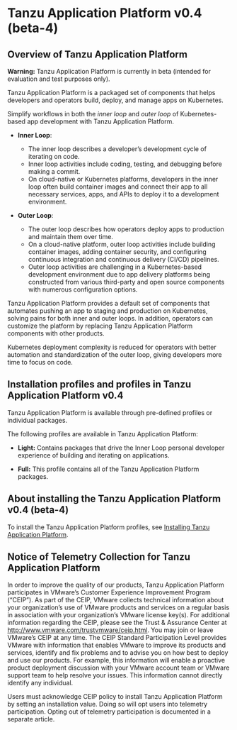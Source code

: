 # Tanzu Application Platform v0.4 (beta-4)

## <a id='overview'></a> Overview of Tanzu Application Platform

<p class="note warning">
<strong>Warning:</strong> Tanzu Application Platform is currently in beta (intended for evaluation and test purposes only).
</p>

Tanzu Application Platform is a packaged set of components that helps developers and operators build, deploy, and manage apps on Kubernetes.

Simplify workflows in both the *inner loop* and *outer loop* of Kubernetes-based app development with  Tanzu Application Platform.

* **Inner Loop**: 
    - The inner loop describes a developer’s development cycle of iterating on code. 
    - Inner loop activities include coding, testing, and debugging before making a commit.
    - On cloud-native or Kubernetes platforms, developers in the inner loop often build container images and connect their app to all necessary services, apps, and  APIs to deploy it to a development environment.

* **Outer Loop**: 
    - The outer loop describes how operators deploy apps to production and maintain them over time. 
    - On a cloud-native platform, outer loop activities include building container images, adding container security, and configuring continuous integration and continuous delivery (CI/CD)  pipelines.
    - Outer loop activities are challenging in a Kubernetes-based development environment due to app delivery platforms being constructed from various third-party and open source components with numerous configuration options.

Tanzu Application Platform provides a default set of components that automates pushing an app to staging and production on Kubernetes, solving pains for both inner and outer loops. In addition, operators can customize the platform by replacing Tanzu Application Platform components with other products.

Kubernetes deployment complexity is reduced for operators with better automation and standardization of the outer loop, giving developers more time to focus on code.

## <a id='profiles-and-packages'></a>  Installation profiles and profiles in Tanzu Application Platform v0.4

Tanzu Application Platform is available through pre-defined profiles or individual packages.

The following profiles are available in Tanzu Application Platform:

- **Light:**
  Contains packages that drive the Inner Loop personal developer experience of building and 
  iterating on applications. 

- **Full:**
  This profile contains all of the Tanzu Application Platform packages.

## <a id='install'></a> About installing the Tanzu Application Platform v0.4 (beta-4) 

To install the Tanzu Application Platform profiles, see [Installing Tanzu Application Platform](install-intro.md).

## <a id='telemetry-notice'></a> Notice of Telemetry Collection for Tanzu Application Platform

In order to improve the quality of our products, Tanzu Application Platform participates in VMware’s Customer Experience Improvement Program (“CEIP”). As part of the CEIP, VMware collects technical information about your organization’s use of VMware products and services on a regular basis in association with your organization’s VMware license key(s). For additional information regarding the CEIP, please see the Trust & Assurance Center at http://www.vmware.com/trustvmware/ceip.html. You may join or leave VMware’s CEIP at any time. 
The CEIP Standard Participation Level provides VMware with information that enables VMware to improve its products and services, identify and fix problems and to advise you on how best to deploy and use our products. For example, this information will enable a proactive product deployment discussion with your VMware account team or VMware support team to help resolve your issues. This information cannot directly identify any individual. 

Users must acknowledge CEIP policy to install Tanzu Application Platform by setting an installation value.  Doing so will opt users into telemetry participation. Opting out of telemetry participation is documented in a separate article.
